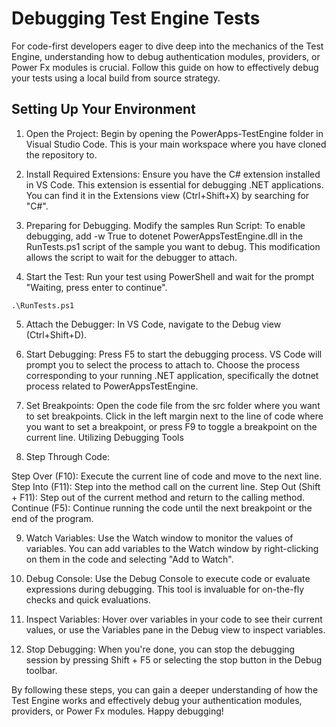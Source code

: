 # Debugging Test Engine Tests

For code-first developers eager to dive deep into the mechanics of the Test Engine, understanding how to debug authentication modules, providers, or Power Fx modules is crucial. Follow this guide on how to effectively debug your tests using a local build from source strategy.

## Setting Up Your Environment

1. Open the Project: Begin by opening the PowerApps-TestEngine folder in Visual Studio Code. This is your main workspace where you have cloned the repository to.

2. Install Required Extensions: Ensure you have the C# extension installed in VS Code. This extension is essential for debugging .NET applications. You can find it in the Extensions view (Ctrl+Shift+X) by searching for "C#".

3. Preparing for Debugging. Modify the samples Run Script: To enable debugging, add -w True to dotenet PowerAppsTestEngine.dll in the RunTests.ps1 script of the sample you want to debug. This modification allows the script to wait for the debugger to attach.

4. Start the Test: Run your test using PowerShell and wait for the prompt "Waiting, press enter to continue".

```pwsh
.\RunTests.ps1
```

5. Attach the Debugger: In VS Code, navigate to the Debug view (Ctrl+Shift+D).

6. Start Debugging: Press F5 to start the debugging process. VS Code will prompt you to select the process to attach to. Choose the process corresponding to your running .NET application, specifically the dotnet process related to PowerAppsTestEngine.

7. Set Breakpoints: Open the code file from the src folder where you want to set breakpoints. Click in the left margin next to the line of code where you want to set a breakpoint, or press F9 to toggle a breakpoint on the current line.
Utilizing Debugging Tools

8. Step Through Code:

Step Over (F10): Execute the current line of code and move to the next line.
Step Into (F11): Step into the method call on the current line.
Step Out (Shift + F11): Step out of the current method and return to the calling method.
Continue (F5): Continue running the code until the next breakpoint or the end of the program.

9. Watch Variables: Use the Watch window to monitor the values of variables. You can add variables to the Watch window by right-clicking on them in the code and selecting "Add to Watch".

10. Debug Console: Use the Debug Console to execute code or evaluate expressions during debugging. This tool is invaluable for on-the-fly checks and quick evaluations.

11. Inspect Variables: Hover over variables in your code to see their current values, or use the Variables pane in the Debug view to inspect variables.

12. Stop Debugging: When you're done, you can stop the debugging session by pressing Shift + F5 or selecting the stop button in the Debug toolbar.

By following these steps, you can gain a deeper understanding of how the Test Engine works and effectively debug your authentication modules, providers, or Power Fx modules. Happy debugging!